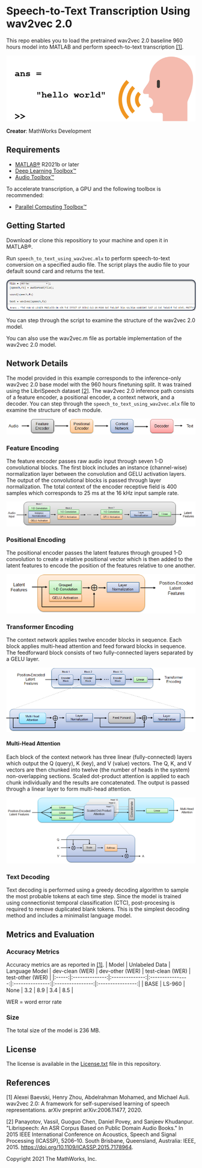 # Speech-to-Text Transcription Using wav2vec 2.0

This repo enables you to load the pretrained wav2vec 2.0 baseline 960 hours model into MATLAB and perform speech-to-text transcription [[1]](#References).

![speech2text image](images/helloWorld.png)

**Creator**: MathWorks Development

## Requirements
- [MATLAB&reg;](http://www.mathworks.com) R2021b or later
- [Deep Learning Toolbox&trade;](https://www.mathworks.com/products/deep-learning.html)
- [Audio Toolbox&trade;](https://www.mathworks.com/products/audio.html)

To accelerate transcription, a GPU and the following toolbox is recommended:

- [Parallel Computing Toolbox&trade;](https://www.mathworks.com/products/parallel-computing.html)

## Getting Started
Download or clone this repositiory to your machine and open it in MATLAB&reg;.

Run ``speech_to_text_using_wav2vec.mlx`` to perform speech-to-text conversion on a specified audio file. The script plays the audio file to your default sound card and returns the text.

![inference image](images/inference.png)

You can step through the script to examine the structure of the wav2vec 2.0 model.

You can also use the wav2vec.m file as portable implementation of the wav2vec 2.0 model.

## Network Details
The model provided in this example corresponds to the inference-only wav2vec 2.0 base model with the 960 hours finetuning split. It was trained using the LibriSpeech dataset [[2]](#References).
The wav2vec 2.0 inference path consists of a feature encoder, a positional encoder, a context network, and a decoder. You can step through the ``speech_to_text_using_wav2vec.mlx`` file to examine the structure of each module.

![speech2text image](images/algorithm1.png)

### Feature Encoding
The feature encoder passes raw audio input through seven 1-D convolutional blocks. The first block includes an instance (channel-wise) normalization layer between the convolution and GELU activation layers. The output of the convolutional blocks is passed through layer normalization. The total context of the encoder receptive field is 400 samples which corresponds to 25 ms at the 16 kHz input sample rate.

![speech2text image](images/algorithm2.png)

### Positional Encoding
The positional encoder passes the latent features through grouped 1-D convolution to create a relative positional vector which is then added to the latent features to encode the position of the features relative to one another.

![speech2text image](images/algorithm3.png)

### Transformer Encoding
The context network applies twelve encoder blocks in sequence. Each block applies multi-head attention and feed forward blocks in sequence. The feedforward block consists of two fully-connected layers separated by a GELU layer.

![speech2text image](images/algorithm4.png)

#### Multi-Head Attention
Each block of the context network has three linear (fully-connected) layers which output the Q (query), K (key), and V (value) vectors. The Q, K, and V vectors are then chunked into twelve (the number of heads in the system) non-overlapping sections. Scaled dot-product attention is applied to each chunk individually and the results are concatenated. The output is passed through a linear layer to form multi-head attention.

![speech2text image](images/algorithm5.png)

### Text Decoding
Text decoding is performed using a greedy decoding algorithm to sample the most probable tokens at each time step. Since the model is trained using connectionist temporal classification (CTC), post-procesing is required to remove duplicated blank tokens. This is the simplest decoding method and includes a minimalist language model.

## Metrics and Evaluation
### Accuracy Metrics
Accuracy metrics are as reported in [[1]](#References).
| Model | Unlabeled Data | Language Model | dev-clean (WER)  | dev-other (WER) | test-clean (WER) | test-other (WER) |
|:-----:|:--------------:|:--------------:|:----------------:|:---------------:|:----------------:|:----------------:|
| BASE  | LS-960         | None           | 3.2              | 8.9             | 3.4              | 8.5              |

WER = word error rate

### Size
The total size of the model is 236 MB.

## License
The license is available in the [License.txt](License.txt) file in this repository.

## References
[1] Alexei Baevski, Henry Zhou, Abdelrahman Mohamed, and Michael Auli. wav2vec 2.0: A framework for self-supervised learning of speech representations. arXiv preprint arXiv:2006.11477, 2020.

[2] Panayotov, Vassil, Guoguo Chen, Daniel Povey, and Sanjeev Khudanpur. "Librispeech: An ASR Corpus Based on Public Domain Audio Books." In 2015 IEEE International Conference on Acoustics, Speech and Signal Processing (ICASSP), 5206–10. South Brisbane, Queensland, Australia: IEEE, 2015. https://doi.org/10.1109/ICASSP.2015.7178964.

Copyright 2021 The MathWorks, Inc.
